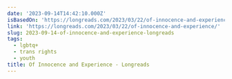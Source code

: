 ```yaml
---
date: '2023-09-14T14:42:10.000Z'
isBasedOn: 'https://longreads.com/2023/03/22/of-innocence-and-experience/'
link: 'https://longreads.com/2023/03/22/of-innocence-and-experience/'
slug: 2023-09-14-of-innocence-and-experience-longreads
tags:
  - lgbtq+
  - trans rights
  - youth
title: Of Innocence and Experience - Longreads
---
```


